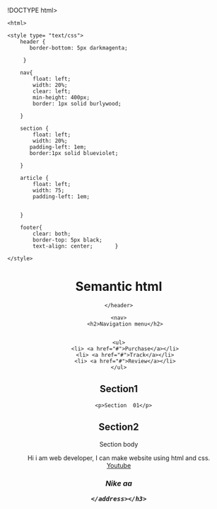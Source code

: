 !DOCTYPE html>

    <html>           
<head>
    <title>Semantic</title>
    <meta charset="UTF-8">

    <style type= "text/css">
        header {
           border-bottom: 5px darkmagenta;

         }

        nav{
            float: left;
            width: 20%;
            clear: left;
            min-height: 400px;
            border: 1px solid burlywood;

        }

        section {
            float: left;
            width: 20%; 
           padding-left: 1em;
           border:1px solid blueviolet;           

        }

        article {
            float: left;
            width: 75;
            padding-left: 1em;


        }

        footer{
            clear: both;
            border-top: 5px black;
            text-align: center;       }
         
    </style>
</head>
<body>
    <header>
        <h1>Semantic html</h1>

    </header>

    <nav>
        <h2>Navigation menu</h2>
    

    <ul>
        <li> <a href="#">Purchase</a></li>
        <li> <a href="#">Track</a></li>
        <li> <a href="#">Review</a></li>
    </ul>
   </nav>

   <section id= "1">
       <h2>Section1</h2>

       <p>Section  01</p>
   </section>

  <section id="2">
      <h2> Section2</h2>
      <p>Section  body</p>
  </section>

<article>
    Hi i am web developer,  I can make website using html and css.
</article>
<a href="http://wwwyoutube.com">Youtube</a>
<footer>
    <h3><address>
        Nike aa <br>
        
    </address></h3>
</footer>



</body>

</html>

